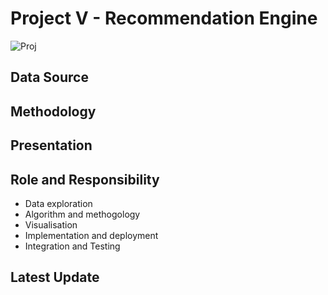 # Project V - Recommendation Engine
![Proj](https://img.shields.io/badge/proj-wip-yellowgreen.svg)

## Data Source

## Methodology

## Presentation

## Role and Responsibility

- Data exploration
- Algorithm and methogology
- Visualisation
- Implementation and deployment
- Integration and Testing

## Latest Update